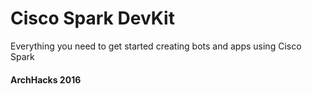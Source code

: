 # Cisco Spark DevKit
Everything you need to get started creating bots and apps using Cisco Spark

#### ArchHacks 2016

